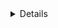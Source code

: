 <details class="mf-entity-entry">
<mf-entity-summary icon="buildings/gravity-assembler/gravity-assembler-icon.png">Gravity assembler</mf-entity-summary>

![Preview](gravity-assembler/gravity-assembler-preview.png)

<table>
    <tr>
        <th>Default name</th>
        <td>"gravity-assembler"</td>
    </tr>
    <tr>
        <th>Default type</th>
        <td>"assembling-machine"</td>
    </tr>
    <tr>
        <th>Size</th>
        <td>5x5</td>
    </tr>
    <tr>
        <th>Frozen graphics</th>
        <td>no</td>
    </tr>
    <tr>
        <th>Sounds</th>
        <td>no</td>
    </tr>
    <tr>
        <th>Credits</th>
        <td><a href="https://www.figma.com/proto/y1IQG08ZG2jIeJ5sTyF4MP/Factorio-Buildings" target="_blank">Hurricane</a></td>
    </tr>
    <tr>
        <th>License</th>
        <td><a href="https://creativecommons.org/licenses/by/4.0/" target="_blank">CC BY</a></td>
    </tr>
    <tr>
        <th>API</th>
        <td><a href="https://github.com/SimonBrodtmann/mod-framework/blob/main/mf-buildings/code/GravityAssembler.lua" target="_blank">/mf-buildings/code/GravityAssembler.lua</a></td>
    </tr>
</table>

### Minimal example

```lua
local GravityAssemblerFactory = require(MF.buildings .. "GravityAssembler")
local GravityAssembler = GravityAssemblerFactory()

GravityAssembler.EntityBuilder:new():apply()

GravityAssembler.ItemBuilder:new():apply()

GravityAssembler.RecipeBuilder:new()
    :ingredients({
        { type = "item", name = "iron-plate", amount = 100 }
    })
    :apply()

GravityAssembler.TechnologyBuilder:new()
    :prerequisites({ "automation-science-pack" })
    :count(500)
    :ingredients({ { "automation-science-pack", 1 } })
    :time(60)
    :apply()
```

### Usage example

```lua
local GravityAssemblerFactory = require(MF.buildings .. "GravityAssembler")
local GravityAssembler = GravityAssemblerFactory()

GravityAssembler.EntityBuilder:new()
    :allowProductivity(true)
    :apply({
        crafting_categories = table.deepcopy(data.raw["assembling-machine"]["assembling-machine-3"].crafting_categories)
    })

GravityAssembler.ItemBuilder:new():apply()

GravityAssembler.RecipeBuilder:new()
    :ingredients({
        { type = "item", name = "iron-plate", amount = 100 }
    })
    :apply()

GravityAssembler.TechnologyBuilder:new()
    :prerequisites({ "automation-science-pack" })
    :count(500)
    :ingredients({ { "automation-science-pack", 1 } })
    :time(60)
    :apply()
```

</details>